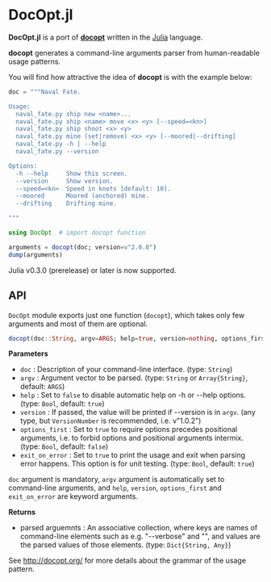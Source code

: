 # DocOpt.jl

**DocOpt.jl** is a port of [**docopt**](http://docopt.org/) written in the [Julia](http://julialang.org/) language.

**docopt** generates a command-line arguments parser from human-readable usage patterns.

You will find how attractive the idea of **docopt** is with the example below:

```julia
doc = """Naval Fate.

Usage:
  naval_fate.py ship new <name>...
  naval_fate.py ship <name> move <x> <y> [--speed=<kn>]
  naval_fate.py ship shoot <x> <y>
  naval_fate.py mine (set|remove) <x> <y> [--moored|--drifting]
  naval_fate.py -h | --help
  naval_fate.py --version

Options:
  -h --help     Show this screen.
  --version     Show version.
  --speed=<kn>  Speed in knots [default: 10].
  --moored      Moored (anchored) mine.
  --drifting    Drifting mine.

"""

using DocOpt  # import docopt function

arguments = docopt(doc; version=v"2.0.0")
dump(arguments)
```

Julia v0.3.0 (prerelease) or later is now supported.

## API

`DocOpt` module exports just one function (`docopt`), which takes only few arguments and most of them are optional.

```julia
docopt(doc::String, argv=ARGS; help=true, version=nothing, options_first=false, exit_on_error=true)
```

**Parameters**

* `doc` : Description of your command-line interface. (type: `String`)
* `argv` : Argument vector to be parsed. (type: `String` or `Array{String}`, default: `ARGS`)
* `help` : Set to `false` to disable automatic help on -h or --help options. (type: `Bool`, default: `true`)
* `version` : If passed, the value will be printed if --version is in `argv`. (any type, but `VersionNumber` is recommended, i.e. v"1.0.2")
* `options_first` : Set to `true` to require options precedes positional arguments, i.e. to forbid options and positional arguments intermix. (type: `Bool`, default: `false`)
* `exit_on_error` : Set to `true` to print the usage and exit when parsing error happens. This option is for unit testing. (type: `Bool`, default: `true`)

`doc` argument is mandatory, `argv` argument is automatically set to command-line arguments, and `help`, `version`, `options_first` and `exit_on_error` are keyword arguments.


**Returns**

* parsed arguemnts : An associative collection, where keys are names of command-line elements such as e.g. "--verbose" and "<path>", and values are the parsed values of those elements. (type: `Dict{String, Any}`)

See <http://docopt.org/> for more details about the grammar of the usage pattern.
